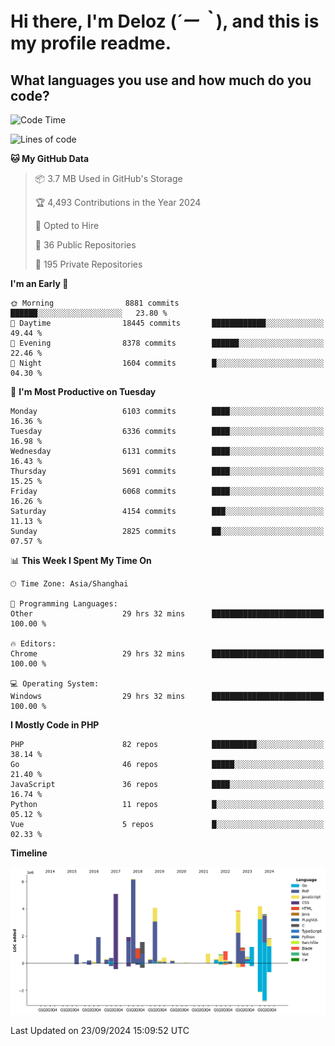 # **Hi there, I'm Deloz (*´ー｀*), and this is my profile readme.**

## **What languages you use and how much do you code?**

<!--START_SECTION:waka-->
![Code Time](http://img.shields.io/badge/Code%20Time-4%2C694%20hrs%209%20mins-blue)

![Lines of code](https://img.shields.io/badge/From%20Hello%20World%20I%27ve%20Written-43.2%20million%20lines%20of%20code-blue)

**🐱 My GitHub Data** 

> 📦 3.7 MB Used in GitHub's Storage 
 > 
> 🏆 4,493 Contributions in the Year 2024
 > 
> 💼 Opted to Hire
 > 
> 📜 36 Public Repositories 
 > 
> 🔑 195 Private Repositories 
 > 
**I'm an Early 🐤** 

```text
🌞 Morning                8881 commits        ██████░░░░░░░░░░░░░░░░░░░   23.80 % 
🌆 Daytime                18445 commits       ████████████░░░░░░░░░░░░░   49.44 % 
🌃 Evening                8378 commits        ██████░░░░░░░░░░░░░░░░░░░   22.46 % 
🌙 Night                  1604 commits        █░░░░░░░░░░░░░░░░░░░░░░░░   04.30 % 
```
📅 **I'm Most Productive on Tuesday** 

```text
Monday                   6103 commits        ████░░░░░░░░░░░░░░░░░░░░░   16.36 % 
Tuesday                  6336 commits        ████░░░░░░░░░░░░░░░░░░░░░   16.98 % 
Wednesday                6131 commits        ████░░░░░░░░░░░░░░░░░░░░░   16.43 % 
Thursday                 5691 commits        ████░░░░░░░░░░░░░░░░░░░░░   15.25 % 
Friday                   6068 commits        ████░░░░░░░░░░░░░░░░░░░░░   16.26 % 
Saturday                 4154 commits        ███░░░░░░░░░░░░░░░░░░░░░░   11.13 % 
Sunday                   2825 commits        ██░░░░░░░░░░░░░░░░░░░░░░░   07.57 % 
```


📊 **This Week I Spent My Time On** 

```text
🕑︎ Time Zone: Asia/Shanghai

💬 Programming Languages: 
Other                    29 hrs 32 mins      █████████████████████████   100.00 % 

🔥 Editors: 
Chrome                   29 hrs 32 mins      █████████████████████████   100.00 % 

💻 Operating System: 
Windows                  29 hrs 32 mins      █████████████████████████   100.00 % 
```

**I Mostly Code in PHP** 

```text
PHP                      82 repos            ██████████░░░░░░░░░░░░░░░   38.14 % 
Go                       46 repos            █████░░░░░░░░░░░░░░░░░░░░   21.40 % 
JavaScript               36 repos            ████░░░░░░░░░░░░░░░░░░░░░   16.74 % 
Python                   11 repos            █░░░░░░░░░░░░░░░░░░░░░░░░   05.12 % 
Vue                      5 repos             █░░░░░░░░░░░░░░░░░░░░░░░░   02.33 % 
```



**Timeline**

![Lines of Code chart](https://raw.githubusercontent.com/deloz/deloz/main/assets/bar_graph.png)


 Last Updated on 23/09/2024 15:09:52 UTC
<!--END_SECTION:waka-->
